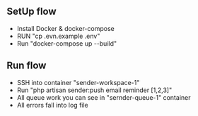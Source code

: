 ## SetUp flow
- Install Docker & docker-compose
- RUN "cp .evn.example .env"
- Run "docker-compose up --build"

## Run flow

- SSH into container "sender-workspace-1"
- Run "php artisan sender:push email reminder [1,2,3]"
- All queue work you can see in "sernder-queue-1" container
- All errors fall into log file
